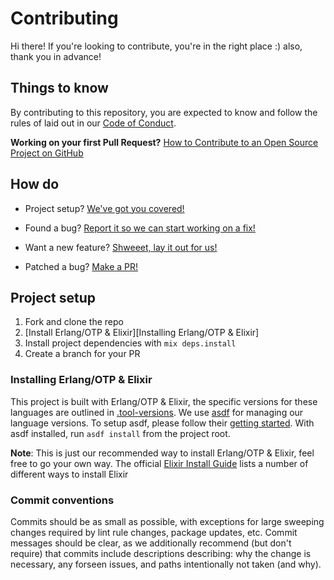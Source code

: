 # Contributing

Hi there! If you're looking to contribute, you're in the right place :) also, thank you in advance!

## Things to know

By contributing to this repository, you are expected to know and follow the rules of laid out in our [Code of Conduct][conduct].

**Working on your first Pull Request?**
[How to Contribute to an Open Source Project on GitHub][egghead]


## How do

* Project setup?
	[We've got you covered!](#project-setup)

* Found a bug?
	[Report it so we can start working on a fix!][bugs]

* Want a new feature?
	[Shweeet, lay it out for us!][feature-request]

* Patched a bug?
	[Make a PR!][new-pr]


## Project setup

1. Fork and clone the repo
2. [Install Erlang/OTP & Elixir][Installing Erlang/OTP & Elixir]
3. Install project dependencies with `mix deps.install`
4. Create a branch for your PR

### Installing Erlang/OTP & Elixir

This project is built with Erlang/OTP & Elixir, the specific versions for these languages are outlined in [.tool-versions][tool-versions].
We use [asdf][asdf] for managing our language versions. To setup asdf, please follow their [getting started][asdf-setup].
With asdf installed, run `asdf install` from the project root.

**Note**: This is just our recommended way to install Erlang/OTP & Elixir, feel free to go your own way. 
The official [Elixir Install Guide][elixir-install] lists a number of different ways to install Elixir


### Commit conventions

Commits should be as small as possible, with exceptions for large sweeping changes required by lint rule changes, package updates, etc.
Commit messages should be clear, as we additionally recommend (but don't require) that commits include descriptions describing: why the change is necessary, any forseen issues, and paths intentionally not taken (and why).



[asdf]: https://asdf-vm.com/
[asdf-setup]: https://asdf-vm.com/guide/getting-started.html
[bugs]: https://github.com/QMalcolm/ex_rpg/issues/new?assignees=&labels=&template=bug_report.md
[conduct]: CODE_OF_CONDUCT.md
[egghead]: https://app.egghead.io/playlists/how-to-contribute-to-an-open-source-project-on-github
[elixir-install]: https://elixir-lang.org/install.html
[feature-request]: https://github.com/QMalcolm/ex_rpg/issues/new?assignees=&labels=&template=feature_request.md
[new-pr]: https://github.com/QMalcolm/ex_rpg/compare
[tool-versions]: .tool-versions
